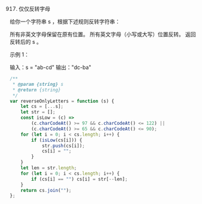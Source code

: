 917. 仅仅反转字母

给你一个字符串 s ，根据下述规则反转字符串：

所有非英文字母保留在原有位置。
所有英文字母（小写或大写）位置反转。
返回反转后的 s 。

示例 1：

输入：s = "ab-cd"
输出："dc-ba"

```js
/**
 * @param {string} s
 * @return {string}
 */
var reverseOnlyLetters = function (s) {
    let cs = [...s];
    let str = [];
    const isLow = (c) =>
        (c.charCodeAt() >= 97 && c.charCodeAt() <= 122) ||
        (c.charCodeAt() >= 65 && c.charCodeAt() <= 90);
    for (let i = 0; i < cs.length; i++) {
        if (isLow(cs[i])) {
            str.push(cs[i]);
            cs[i] = "";
        }
    }
    let len = str.length;
    for (let i = 0; i < cs.length; i++) {
        if (cs[i] == "") cs[i] = str[--len];
    }
    return cs.join("");
};
```
